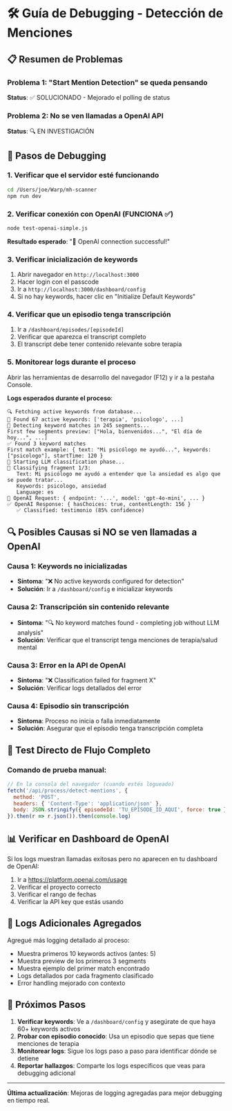 # 🛠️ Guía de Debugging - Detección de Menciones

## 📋 Resumen de Problemas

### Problema 1: "Start Mention Detection" se queda pensando
**Status**: ✅ SOLUCIONADO - Mejorado el polling de status

### Problema 2: No se ven llamadas a OpenAI API  
**Status**: 🔍 EN INVESTIGACIÓN

## 🚀 Pasos de Debugging

### 1. Verificar que el servidor esté funcionando
```bash
cd /Users/joe/Warp/mh-scanner
npm run dev
```

### 2. Verificar conexión con OpenAI (FUNCIONA ✅)
```bash
node test-openai-simple.js
```
**Resultado esperado**: "🎉 OpenAI connection successful!"

### 3. Verificar inicialización de keywords
1. Abrir navegador en `http://localhost:3000`
2. Hacer login con el passcode
3. Ir a `http://localhost:3000/dashboard/config`
4. Si no hay keywords, hacer clic en "Initialize Default Keywords"

### 4. Verificar que un episodio tenga transcripción
1. Ir a `/dashboard/episodes/[episodeId]`
2. Verificar que aparezca el transcript completo
3. El transcript debe tener contenido relevante sobre terapia

### 5. Monitorear logs durante el proceso
Abrir las herramientas de desarrollo del navegador (F12) y ir a la pestaña Console.

**Logs esperados durante el proceso**:
```
🔍 Fetching active keywords from database...
📝 Found 67 active keywords: ['terapia', 'psicologo', ...]
🎯 Detecting keyword matches in 245 segments...
First few segments preview: ["Hola, bienvenidos...", "El día de hoy...", ...]
✅ Found 3 keyword matches
First match example: { text: "Mi psicólogo me ayudó...", keywords: ["psicologo"], startTime: 120 }
🤖 Starting LLM classification phase...
🤖 Classifying fragment 1/3:
   Text: Mi psicólogo me ayudó a entender que la ansiedad es algo que se puede tratar...
   Keywords: psicologo, ansiedad
   Language: es
🤖 OpenAI Request: { endpoint: '...', model: 'gpt-4o-mini', ... }
✅ OpenAI Response: { hasChoices: true, contentLength: 156 }
   ✅ Classified: testimonio (85% confidence)
```

## 🔍 Posibles Causas si NO se ven llamadas a OpenAI

### Causa 1: Keywords no inicializadas
- **Síntoma**: "❌ No active keywords configured for detection"
- **Solución**: Ir a `/dashboard/config` e inicializar keywords

### Causa 2: Transcripción sin contenido relevante
- **Síntoma**: "🔍 No keyword matches found - completing job without LLM analysis"
- **Solución**: Verificar que el transcript tenga menciones de terapia/salud mental

### Causa 3: Error en la API de OpenAI
- **Síntoma**: "❌ Classification failed for fragment X"
- **Solución**: Verificar logs detallados del error

### Causa 4: Episodio sin transcripción
- **Síntoma**: Proceso no inicia o falla inmediatamente
- **Solución**: Asegurar que el episodio tenga transcripción completa

## 🧪 Test Directo de Flujo Completo

### Comando de prueba manual:
```javascript
// En la consola del navegador (cuando estés logueado)
fetch('/api/process/detect-mentions', {
  method: 'POST',
  headers: { 'Content-Type': 'application/json' },
  body: JSON.stringify({ episodeId: 'TU_EPISODE_ID_AQUI', force: true })
}).then(r => r.json()).then(console.log)
```

## 📊 Verificar en Dashboard de OpenAI

Si los logs muestran llamadas exitosas pero no aparecen en tu dashboard de OpenAI:

1. Ir a https://platform.openai.com/usage
2. Verificar el proyecto correcto
3. Verificar el rango de fechas
4. Verificar la API key que estás usando

## 🔧 Logs Adicionales Agregados

Agregué más logging detallado al proceso:
- Muestra primeros 10 keywords activos (antes: 5)
- Muestra preview de los primeros 3 segments
- Muestra ejemplo del primer match encontrado
- Logs detallados por cada fragmento clasificado
- Error handling mejorado con contexto

## 📝 Próximos Pasos

1. **Verificar keywords**: Ve a `/dashboard/config` y asegúrate de que haya 60+ keywords activos
2. **Probar con episodio conocido**: Usa un episodio que sepas que tiene menciones de terapia
3. **Monitorear logs**: Sigue los logs paso a paso para identificar dónde se detiene
4. **Reportar hallazgos**: Comparte los logs específicos que veas para debugging adicional

---

**Última actualización**: Mejoras de logging agregadas para mejor debugging en tiempo real.
